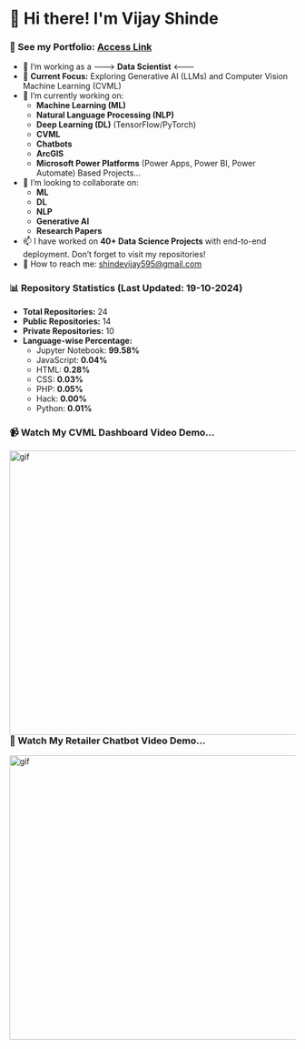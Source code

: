 # 👋 Hi there! I'm Vijay Shinde

### 🌟 See my Portfolio: [Access Link](https://vijayshinde1996.github.io/)

- 🤔 I’m working as a ---> **Data Scientist** <---
- 🌱 **Current Focus:** Exploring Generative AI (LLMs) and Computer Vision Machine Learning (CVML)
- 🔭 I’m currently working on:
  - **Machine Learning (ML)**
  - **Natural Language Processing (NLP)**
  - **Deep Learning (DL)** (TensorFlow/PyTorch)
  - **CVML**
  - **Chatbots**
  - **ArcGIS**
  - **Microsoft Power Platforms** (Power Apps, Power BI, Power Automate) Based Projects...
- 👯 I’m looking to collaborate on:
  - **ML**
  - **DL**
  - **NLP**
  - **Generative AI**
  - **Research Papers**
- 📫 I have worked on **40+ Data Science Projects** with end-to-end deployment. Don’t forget to visit my repositories!
- 💬 How to reach me: [shindevijay595@gmail.com](mailto:shindevijay595@gmail.com)

### 📊 Repository Statistics (Last Updated: 19-10-2024)
- **Total Repositories:** 24
- **Public Repositories:** 14
- **Private Repositories:** 10
- **Language-wise Percentage:**
  - Jupyter Notebook: **99.58%**
  - JavaScript: **0.04%**       
  - HTML: **0.28%**
  - CSS: **0.03%**
  - PHP: **0.05%**
  - Hack: **0.00%**
  - Python: **0.01%**

<!-- This is a blank line -->
### 📹 Watch My CVML Dashboard Video Demo...
<p><img align="right" alt="gif" src="https://github.com/VijayShinde1996/vrs_foundations_cvml_dashboard/blob/main/Streamlit_app_demo.gif" width="1500" height="500" /></p>
<br><br>

<!-- This is a blank line -->
### 🔭 Watch My Retailer Chatbot Video Demo...
<p><img align="right" alt="gif" src="https://github.com/VijayShinde1996/Chatbot_Using_Pytorch/blob/main/Test-Input-Outputs/Chatbot_Demo.gif" width="1500" height="500" /></p>

